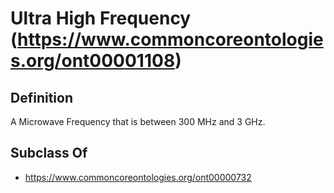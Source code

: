 # Ultra High Frequency (https://www.commoncoreontologies.org/ont00001108)

## Definition
A Microwave Frequency that is between 300 MHz and 3 GHz.

## Subclass Of
- https://www.commoncoreontologies.org/ont00000732

